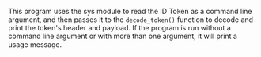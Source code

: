 This program uses the sys module to read the ID Token as a command line argument, and then passes it to the `decode_token()` function to decode and print the token's header and payload. If the program is run without a command line argument or with more than one argument, it will print a usage message.